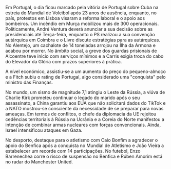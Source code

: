 Em Portugal, o dia ficou marcado pela vitória de Portugal sobre Cuba na estreia do Mundial de Voleibol após 23 anos de ausência, enquanto, no país, protestos em Lisboa visaram a reforma laboral e o apoio aos bombeiros. Um incêndio em Murça mobilizou mais de 300 operacionais. Politicamente, André Ventura deverá anunciar a sua decisão sobre as presidenciais até Terça-feira, enquanto o PS realizou a sua convenção autárquica em Coimbra e o Livre discute estratégias para as autárquicas. No Alentejo, um cachalote de 14 toneladas arrojou na Ílha da Armona e acabou por morrer. No âmbito social, a greve dos guardas prisionais de Alcoentre teve inicio com serviços mínimos e a Carris exigia troca do cabo do Elevador da Glória com prazos superiores à prática.

A nível económico, assistiu-se a um aumento do preço do pequeno-almoço e a Fitch subiu o rating de Portugal, algo considerado uma "conquista" pelo ministro das Finanças.

No mundo, um sismo de magnitude 7,1 atingiu o Leste da Rússia, a viúva de Charlie Kirk prometeu continuar o legado do marido após o seu assassinato, a China garantiu aos EUA que não solicitará dados do TikTok e a NATO mostrou-se consciente da necessidade de se preparar para novas ameaças. Em termos de conflitos, o chefe da diplomacia da UE rejeitou cedências territoriais à Rússia na Ucrânia e a Coreia do Norte manifestou a intenção de combinar armas nucleares com forças convencionais.  Ainda, Israel intensificou ataques em Gaza.

No desporto, destaque para o atletismo com Caio Bonfim a agradecer o apoio do Benfica após a conquista no Mundial de Atletismo e João Vieira a estabelecer um recorde com 14 participações. No futebol, Enzo Barrenechea corre o risco de suspensão no Benfica e Rúben Amorim está no radar do Manchester United.
